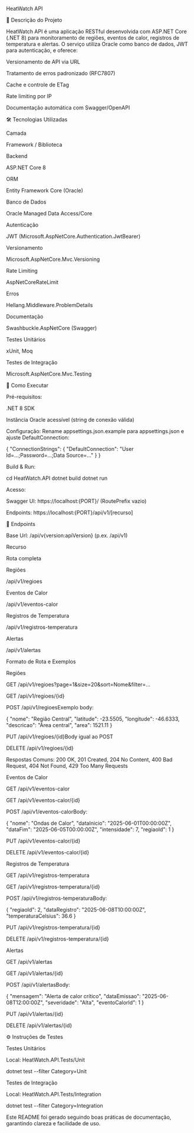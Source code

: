 HeatWatch API

  

📖 Descrição do Projeto

HeatWatch API é uma aplicação RESTful desenvolvida com ASP.NET Core (.NET 8) para monitoramento de regiões, eventos de calor, registros de temperatura e alertas. O serviço utiliza Oracle como banco de dados, JWT para autenticação, e oferece:

Versionamento de API via URL

Tratamento de erros padronizado (RFC7807)

Cache e controle de ETag

Rate limiting por IP

Documentação automática com Swagger/OpenAPI

🛠 Tecnologias Utilizadas

Camada

Framework / Biblioteca

Backend

ASP.NET Core 8

ORM

Entity Framework Core (Oracle)

Banco de Dados

Oracle Managed Data Access/Core

Autenticação

JWT (Microsoft.AspNetCore.Authentication.JwtBearer)

Versionamento

Microsoft.AspNetCore.Mvc.Versioning

Rate Limiting

AspNetCoreRateLimit

Erros

Hellang.Middleware.ProblemDetails

Documentação

Swashbuckle.AspNetCore (Swagger)

Testes Unitários

xUnit, Moq

Testes de Integração

Microsoft.AspNetCore.Mvc.Testing

🚀 Como Executar

Pré-requisitos:

.NET 8 SDK

Instância Oracle acessível (string de conexão válida)

Configuração:
Rename appsettings.json.example para appsettings.json e ajuste DefaultConnection:

{
  "ConnectionStrings": {
    "DefaultConnection": "User Id=...;Password=...;Data Source=..."
  }
}

Build & Run:

cd HeatWatch.API
dotnet build
dotnet run

Acesso:

Swagger UI: https://localhost:{PORT}/ (RoutePrefix vazio)

Endpoints: https://localhost:{PORT}/api/v1/[recurso]

📡 Endpoints

Base Url: /api/v{version:apiVersion} (p.ex. /api/v1)

Recurso

Rota completa

Regiões

/api/v1/regioes

Eventos de Calor

/api/v1/eventos-calor

Registros de Temperatura

/api/v1/registros-temperatura

Alertas

/api/v1/alertas

Formato de Rota e Exemplos

Regiões

GET /api/v1/regioes?page=1&size=20&sort=Nome&filter=...

GET /api/v1/regioes/{id}

POST /api/v1/regioesExemplo body:

{
  "nome": "Região Central",
  "latitude": -23.5505,
  "longitude": -46.6333,
  "descricao": "Área central",
  "area": 1521.11
}

PUT /api/v1/regioes/{id}Body igual ao POST

DELETE /api/v1/regioes/{id}

Respostas Comuns: 200 OK, 201 Created, 204 No Content, 400 Bad Request, 404 Not Found, 429 Too Many Requests

Eventos de Calor

GET /api/v1/eventos-calor

GET /api/v1/eventos-calor/{id}

POST /api/v1/eventos-calorBody:

{
  "nome": "Ondas de Calor",
  "dataInicio": "2025-06-01T00:00:00Z",
  "dataFim": "2025-06-05T00:00:00Z",
  "intensidade": 7,
  "regiaoId": 1
}

PUT /api/v1/eventos-calor/{id}

DELETE /api/v1/eventos-calor/{id}

Registros de Temperatura

GET /api/v1/registros-temperatura

GET /api/v1/registros-temperatura/{id}

POST /api/v1/registros-temperaturaBody:

{
  "regiaoId": 2,
  "dataRegistro": "2025-06-08T10:00:00Z",
  "temperaturaCelsius": 36.6
}

PUT /api/v1/registros-temperatura/{id}

DELETE /api/v1/registros-temperatura/{id}

Alertas

GET /api/v1/alertas

GET /api/v1/alertas/{id}

POST /api/v1/alertasBody:

{
  "mensagem": "Alerta de calor crítico",
  "dataEmissao": "2025-06-08T12:00:00Z",
  "severidade": "Alta",
  "eventoCalorId": 1
}

PUT /api/v1/alertas/{id}

DELETE /api/v1/alertas/{id}

⚙️ Instruções de Testes

Testes Unitários

Local: HeatWatch.API.Tests/Unit

dotnet test --filter Category=Unit

Testes de Integração

Local: HeatWatch.API.Tests/Integration

dotnet test --filter Category=Integration

Este README foi gerado seguindo boas práticas de documentação, garantindo clareza e facilidade de uso.

